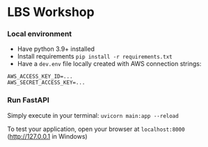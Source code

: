 # LBS Workshop

### Local environment

- Have python 3.9+ installed
- Install requirements `pip install -r requirements.txt`
- Have a `dev.env` file locally created with AWS connection strings:

```
AWS_ACCESS_KEY_ID=...
AWS_SECRET_ACCESS_KEY=...
```

### Run FastAPI

Simply execute in your terminal: `uvicorn main:app --reload`

To test your application, open your browser at `localhost:8000` (http://127.0.0.1 in Windows)